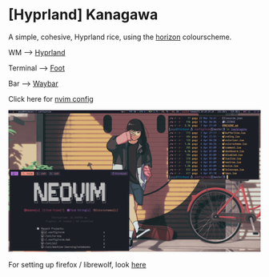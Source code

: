 # [Hyprland] Kanagawa

A simple, cohesive, Hyprland rice, using the [horizon](https://horizontheme.netlify.app/) colourscheme.

WM        --> [Hyprland](https://hyprland.org)

Terminal  --> [Foot](https://gitlab.com/dnkl/foot/)

Bar       --> [Waybar](https://github.com/alexays/waybar)

Click here for [nvim config](https://github.com/thegogy/nvim)

![Showcase](./showcase.png)

For setting up firefox / librewolf, look [here](./librewolf/README.md)
